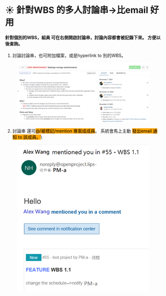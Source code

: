# ☀ 針對WBS 的多人討論串->比email 好用

#### 針對個別的WBS，**組員 可在右側開啟討論串，討論內容都會被記錄下來**。 方便以後查詢。

1. 討論討論串，也可附加檔案，或是hyperlink to 別的WBS。

<figure><img src="../.gitbook/assets/image (1).png" alt=""><figcaption></figcaption></figure>

2. 討論串 還可<mark style="background-color:orange;">@/被標記/mention 專案成成員</mark>。 系統會馬上主動 <mark style="background-color:orange;">發出email 通知 to 該成員。</mark>\


<figure><img src="../.gitbook/assets/image.png" alt=""><figcaption></figcaption></figure>


